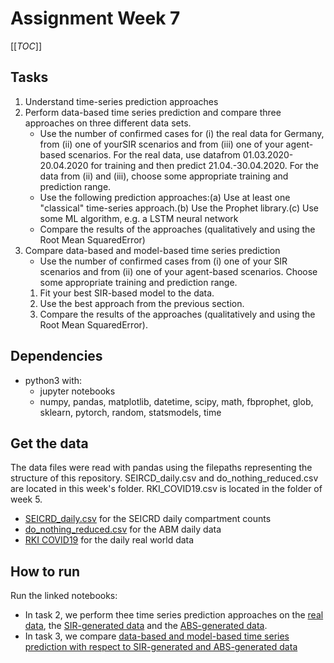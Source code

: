 # Assignment Week 7

[[_TOC_]]

## Tasks
1.  Understand time-series prediction approaches
2.  Perform data-based time series prediction and compare three approaches on three different data sets. 
    -   Use the number of confirmed cases for (i) the real data for Germany, from (ii) one of yourSIR scenarios and from (iii) one of your agent-based scenarios. For the real data, use datafrom 01.03.2020-20.04.2020 for training and then predict 21.04.-30.04.2020. For the data from (ii) and (iii), choose some appropriate training and prediction range.
    -   Use the following prediction approaches:(a)  Use at least one "classical" time-series approach.(b)  Use the Prophet library.(c)  Use some ML algorithm, e.g. a LSTM neural network
    -   Compare the results of the approaches (qualitatively and using the Root Mean SquaredError)
3.  Compare data-based and model-based time series prediction
    -   Use the number of confirmed cases from (i) one of your SIR scenarios and from (ii) one of your agent-based scenarios. Choose some appropriate training and prediction range.
    1.  Fit your best SIR-based model to the data.
    2.  Use the best approach from the previous section.
    3.  Compare the results of the approaches (qualitatively and using the Root Mean SquaredError).
    
## Dependencies
- python3 with:
    - jupyter notebooks
    - numpy, pandas, matplotlib, datetime, scipy, math, fbprophet, glob, sklearn, pytorch, random, statsmodels, time

## Get the data
The data files were read with pandas using the filepaths representing the structure of this repository. SEIRCD\_daily.csv and do\_nothing_reduced.csv are located in this week's folder. RKI\_COVID19.csv is located in the folder of week 5.
- [SEICRD_daily.csv](https://git.imp.fu-berlin.de/verversl98/dsls-2020/-/blob/master/Week%207/correct_counting_for_rki_dataset_and_SEICRD/SEICRD_daily.csv) for the SEICRD daily compartment counts
- [do_nothing_reduced.csv](https://git.imp.fu-berlin.de/verversl98/dsls-2020/-/blob/master/Week%207/correct_counting_for_rki_dataset_and_SEICRD/do_nothing_reduced.csv) for the ABM daily data
- [RKI COVID19](https://npgeo-corona-npgeo-de.hub.arcgis.com/datasets/dd4580c810204019a7b8eb3e0b329dd6_0/data) for the daily real world data

## How to run
Run the linked notebooks:
-   In task 2, we perform thee time series prediction approaches on the [real data](https://git.imp.fu-berlin.de/verversl98/dsls-2020/-/tree/master/Week%207/Peng/task2_a.ipynb), the [SIR-generated data](https://git.imp.fu-berlin.de/verversl98/dsls-2020/-/tree/master/Week%207/Peng/task2_b.ipynb) and the [ABS-generated data](https://git.imp.fu-berlin.de/verversl98/dsls-2020/-/tree/master/Week%207/Peng/task2_c.ipynb).
-   In task 3, we compare [data-based and model-based time series prediction with respect to SIR-generated and ABS-generated data](https://git.imp.fu-berlin.de/verversl98/dsls-2020/-/blob/master/Week%207/Week7_Task3_data_vs_model_ts_prediction.ipynb)